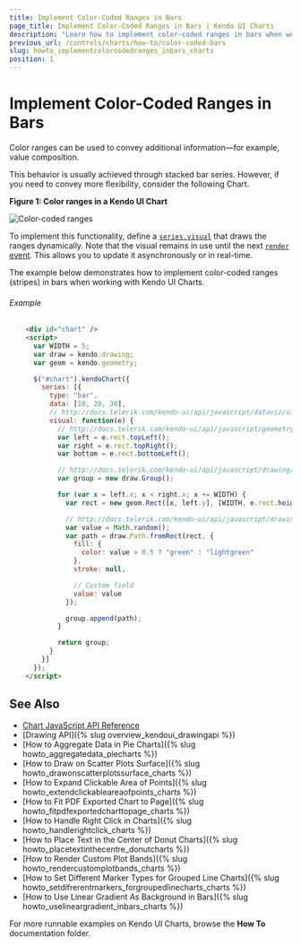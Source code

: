```yaml
---
title: Implement Color-Coded Ranges in Bars
page_title: Implement Color-Coded Ranges in Bars | Kendo UI Charts
description: "Learn how to implement color-coded ranges in bars when working with the Kendo UI Charts."
previous_url: /controls/charts/how-to/color-coded-bars
slug: howto_implementcolorcodedranges_inbars_charts
position: 1
---
```


# Implement Color-Coded Ranges in Bars

Color ranges can be used to convey additional information&mdash;for example, value composition.

This behavior is usually achieved through stacked bar series. However, if you need to convey more flexibility, consider the following Chart.

**Figure 1: Color ranges in a Kendo UI Chart**

![Color-coded ranges](/controls/charts/how-to/images/color-coded-bars.png)

To implement this functionality, define a [`series.visual`](/api/javascript/dataviz/ui/chart#configuration-series.visual) that draws the ranges dynamically. Note that the visual remains in use until the next [`render` event](/api/javascript/dataviz/ui/chart#events-render). This allows you to update it asynchronously or in real-time.

The example below demonstrates how to implement color-coded ranges (stripes) in bars when working with Kendo UI Charts.

###### Example

```html
    <div id="chart" />
    <script>
      var WIDTH = 5;
      var draw = kendo.drawing;
      var geom = kendo.geometry;

      $("#chart").kendoChart({
        series: [{
          type: "bar",
          data: [10, 20, 30],
          // http://docs.telerik.com/kendo-ui/api/javascript/dataviz/ui/chart#configuration-series.visual
          visual: function(e) {
            // http://docs.telerik.com/kendo-ui/api/javascript/geometry/rect
            var left = e.rect.topLeft();
            var right = e.rect.topRight();
            var bottom = e.rect.bottomLeft();

            // http://docs.telerik.com/kendo-ui/api/javascript/drawing/group
            var group = new draw.Group();

            for (var x = left.x; x < right.x; x += WIDTH) {
              var rect = new geom.Rect([x, left.y], [WIDTH, e.rect.height()])

              // http://docs.telerik.com/kendo-ui/api/javascript/drawing/path
              var value = Math.random();
              var path = draw.Path.fromRect(rect, {
                fill: {
                  color: value > 0.5 ? "green" : "lightgreen"
                },
                stroke: null,

                // Custom field
                value: value
              });

              group.append(path);
            }

            return group;
          }
        }]
      });
    </script>
```

## See Also

* [Chart JavaScript API Reference](/api/javascript/dataviz/ui/chart)
* [Drawing API]({% slug overview_kendoui_drawingapi %})
* [How to Aggregate Data in Pie Charts]({% slug howto_aggregatedata_piecharts %})
* [How to Draw on Scatter Plots Surface]({% slug howto_drawonscatterplotssurface_charts %})
* [How to Expand Clickable Area of Points]({% slug howto_extendclickableareaofpoints_charts %})
* [How to Fit PDF Exported Chart to Page]({% slug howto_fitpdfexportedcharttopage_charts %})
* [How to Handle Right Click in Charts]({% slug howto_handlerightclick_charts %})
* [How to Place Text in the Center of Donut Charts]({% slug howto_placetextinthecentre_donutcharts %})
* [How to Render Custom Plot Bands]({% slug howto_rendercustomplotbands_charts %})
* [How to Set Different Marker Types for Grouped Line Charts]({% slug howto_setdifrerentmarkers_forgroupedlinecharts_charts %})
* [How to Use Linear Gradient As Background in Bars]({% slug howto_uselineargradient_inbars_charts %})

For more runnable examples on Kendo UI Charts, browse the **How To** documentation folder.
